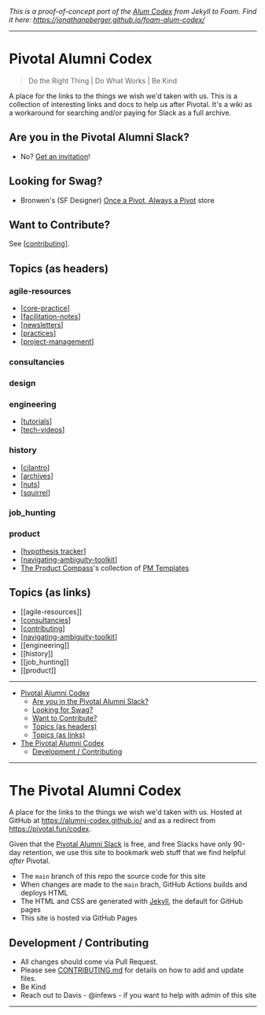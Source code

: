 _This is a proof-of-concept port of the [Alum Codex](https://alumni-codex.github.io/) from Jekyll to Foam. Find it here: https://jonathanpberger.github.io/foam-alum-codex/_

---

# Pivotal Alumni Codex

> Do the Right Thing | Do What Works | Be Kind

A place for the links to the things we wish we'd taken with us.
This is a collection of interesting links and docs to help us after Pivotal.
It's a wiki as a workaround for searching and/or paying for Slack as a full archive.

## Are you in the Pivotal Alumni Slack?

- No? [Get an invitation](https://pivotal.fun)!

## Looking for Swag?

- Bronwen's (SF Designer) [Once a Pivot, Always a Pivot](https://www.redbubble.com/people/bronwen-a/shop) store

## Want to Contribute?

See [[contributing]].

## Topics (as headers)
### agile-resources
- [[core-practice]]
- [[facilitation-notes]]
- [[newsletters]]
- [[practices]]
- [[project-management]]

### consultancies
### design
### engineering
- [[tutorials]]
- [[tech-videos]]

### history
- [[cilantro]]
- [[archives]]
- [[nuts]]
- [[squirrel]]

### job_hunting
### product
- [[hypothesis tracker]]
- [[navigating-ambiguity-toolkit]]
- [The Product Compass](https://www.productcompass.pm)'s collection of [PM Templates](https://huryn.notion.site/8bdbf59604ac4f61a78eb93371e9548e?v=1126addc37c443f9ac31ad6d8d24323d)


## Topics (as links)
- [[agile-resources]]
- [[consultancies]]
- [[contributing]]
- [[navigating-ambiguity-toolkit]]
- [[engineering]]
- [[history]]
- [[job_hunting]]
- [[product]]

---

- [Pivotal Alumni Codex](#pivotal-alumni-codex)
  - [Are you in the Pivotal Alumni Slack?](#are-you-in-the-pivotal-alumni-slack)
  - [Looking for Swag?](#looking-for-swag)
  - [Want to Contribute?](#want-to-contribute)
  - [Topics (as headers)](#topics-as-headers)
  - [Topics (as links)](#topics-as-links)
- [The Pivotal Alumni Codex](#the-pivotal-alumni-codex)
  - [Development / Contributing](#development--contributing)



---

# The Pivotal Alumni Codex

A place for the links to the things we wish we'd taken with us. Hosted at GitHub at https://alumni-codex.github.io/ and as a redirect from https://pivotal.fun/codex.

Given that the [Pivotal Alumni Slack][slk] is free, and free Slacks have only 90-day retention, we use this site to bookmark web stuff that we find helpful _after_ Pivotal.

- The `main` branch of this repo the source code for this site
- When changes are made to the `main` brach, GitHub Actions builds and deploys HTML
- The HTML and CSS are generated with [Jekyll](https://jekyllrb.com), the default for GitHub pages
- This site is hosted via GitHub Pages

## Development / Contributing

- All changes should come via Pull Request.
- Please see [CONTRIBUTING.md][contrib] for details on how to add and update files.
- Be Kind
- Reach out to Davis - @infews - if you want to help with admin of this site

---

[fun]: https://pivotal.fun/codex
[direct]: https://alumni-codex.github.io/
[mkd]: https://www.mkdocs.org/
[slk]: https://pivotal.fun/
[contrib]: ./CONTRIBUTING.md


[//begin]: # "Autogenerated link references for markdown compatibility"
[contributing]: contributing.md "Contributing"
[core-practice]: core-practice.md "Core Practices"
[facilitation-notes]: facilitation-notes.md "Facilitation"
[newsletters]: newsletters.md "Newsletters of Note"
[practices]: practices.md "Practices"
[project-management]: project-management.md "Project Management - A Tree Swing Story"
[tutorials]: tutorials.md "Dev Tutorials"
[tech-videos]: tech-videos.md "Tech Videos"
[cilantro]: cilantro.md "Cilantro Haiku"
[archives]: archives.md "Pivotal Website Archives"
[nuts]: nuts.md "The Nuts of Onsi's People"
[squirrel]: squirrel.md "The Pivotal Squirrel"
[hypothesis tracker]: <hypothesis tracker.md> "Hypothesis Tracker"
[navigating-ambiguity-toolkit]: navigating-ambiguity-toolkit.md "Jess Eddy's Navigating Ambiguity Toolkit"
[consultancies]: consultancies.md "Consultancies Like Labs"
[//end]: # "Autogenerated link references"

